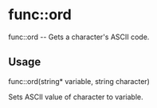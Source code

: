 # func::ord
func::ord -- Gets a character's ASCII code.

## Usage
  func::ord(string* variable, string character)

Sets ASCII value of character to variable.
